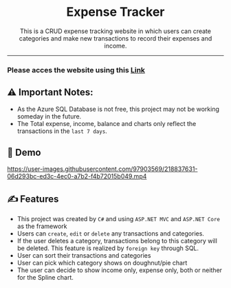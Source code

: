 <h1 align="center">Expense Tracker</h1>


<p align="center"> This is a CRUD expense tracking website in which users can create categories and make new transactions to record their expenses and income.
    <br> 
</p>

---
### Please acces the website using this [Link](https://expenserecorder.azurewebsites.net)

## ⚠️ Important Notes: 
- As the Azure SQL Database is not free, this project may not be working someday in the future.
- The Total expense, income, balance and charts only reflect the transactions in the `last 7 days`.


## 🚀 Demo

https://user-images.githubusercontent.com/97903569/218837631-06d293bc-ed3c-4ec0-a7b2-f4b72015b049.mp4

## ✍️ Features 
- This project was created by `C#` and using `ASP.NET MVC` and `ASP.NET Core` as the framework
- Users can `create`, `edit` or `delete` any transactions and categories.
- If the user deletes a category, transactions belong to this category will be deleted. This feature is realized by `foreign key` through SQL.
- User can sort their transactions and categories
- User can pick which category shows on doughnut/pie chart
- The user can decide to show income only, expense only, both or neither for the Spline chart.







